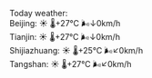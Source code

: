 Today weather:  
Beijing: ☀️ 🌡️+27°C 🌬️↓0km/h  
Tianjin: ☀️ 🌡️+27°C 🌬️↓0km/h  
Shijiazhuang: ☀️ 🌡️+25°C 🌬️↙0km/h  
Tangshan: ☀️ 🌡️+27°C 🌬️↙0km/h  
